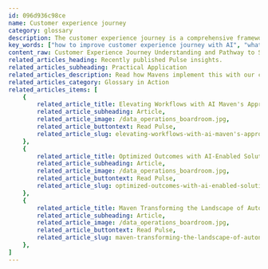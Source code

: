 ```yaml
---
id: 096d936c98ce
name: Customer experience journey
category: glossary
description: The customer experience journey is a comprehensive framework that encompasses all customer interactions with a brand, from initial discovery to post-purchase engagement, enhancing satisfaction, loyalty, and operational efficiency.
key_words: ["how to improve customer experience journey with AI", "what is customer journey in digital transformation", "improving customer experience journey in e-commerce", "benefits of mapping the customer experience journey", "ways to personalise customer experience journey", "how customer experience journey boosts brand loyalty", "impact of customer journey on operational efficiency", "ROI of customer experience journey optimization", "enhancing customer experience journey in B2B markets", "strategies to extend customer experience journey post-purchase."]
content_raw: Customer Experience Journey Understanding and Pathway to Success An integral part of any modern business, the Customer Experience (CX) Journey, encapsulates every interaction and touchpoint a customer has with a company. This journey stretches from the moment of the brand's discovery, carrying through the purchasing process, and even beyond into post-purchase interactions. A well-structured CX journey is a strategic instrument that can unveil numerous business benefits. Here's how 1. Insightful Understanding Creating an effective CX journey map enables business leaders to perceive their company through their customers' eyes. This insight allows them to refine and even personalise each customer's experience with the company, driving customer satisfaction and advocacy. 2. Operational Efficiency By understanding the customer's journey, businesses can pinpoint process malfunctions and redundancies. Addressing these findings can significantly reduce customer service costs and other operational expenses, powering the business towards operational excellence. 3. Enhanced Brand Loyalty Customer experience journey mapping is a powerful tool in building a gratifying and lasting relationship with your customers. By nurturing a positive customer experience, you engender unwavering loyalty, thus making customers return to your brand and amplifying customer lifetime value. 4. Return on Marketing Investment (ROMI) By accelerating sales cycles and increasing opportunities for cross-selling and upselling, a meticulously charted customer experience journey can maximise the return on marketing investment. It also unlocks the potential for customers to become brand advocates, providing outspoken testimonials and referrals. At Maven Technologies, our experienced professionals focus on implementing elite technologies that can shape an effective customer experience journey, unlocking productivity and building value at scale across businesses of all sizes. We believe in nurturing customer relationships and driving performance efficiency, propelling your business towards the modern world.
related_articles_heading: Recently published Pulse insights.
related_articles_subheading: Practical Application
related_articles_description: Read how Mavens implement this with our clients.
related_articles_category: Glossary in Action
related_articles_items: [
	{
		related_article_title: Elevating Workflows with AI Maven's Approach,
		related_article_subheading: Article,
		related_article_image: /data_operations_boardroom.jpg,
		related_article_buttontext: Read Pulse,
		related_article_slug: elevating-workflows-with-ai-maven's-approach
	},
	{
		related_article_title: Optimized Outcomes with AI-Enabled Solutions,
		related_article_subheading: Article,
		related_article_image: /data_operations_boardroom.jpg,
		related_article_buttontext: Read Pulse,
		related_article_slug: optimized-outcomes-with-ai-enabled-solutions
	},
	{
		related_article_title: Maven Transforming the Landscape of Autonomous Vehicles,
		related_article_subheading: Article,
		related_article_image: /data_operations_boardroom.jpg,
		related_article_buttontext: Read Pulse,
		related_article_slug: maven-transforming-the-landscape-of-autonomous-vehicles
	},
]
---
```

